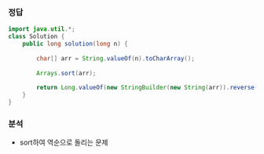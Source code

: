 ###   정답
```java
import java.util.*;
class Solution {
    public long solution(long n) {
        
        char[] arr = String.valueOf(n).toCharArray();
        
        Arrays.sort(arr);
        
        return Long.valueOf(new StringBuilder(new String(arr)).reverse().toString());
    }
}
```

###   분석
-   sort하여 역순으로 돌리는 문제